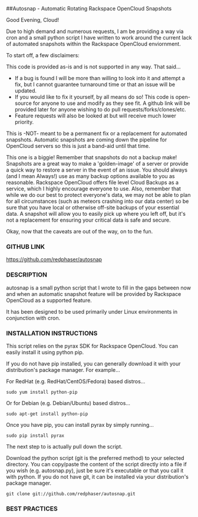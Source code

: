 ##Autosnap - Automatic Rotating Rackspace OpenCloud Snapshots

Good Evening, Cloud!

Due to high demand and numerous requests, I am be providing a way via cron and a small python script I have written to work around the current lack of automated snapshots within the Rackspace OpenCloud enviornment.

To start off, a few disclaimers:

This code is provided as-is and is not supported in any way. That said...
* If a bug is found I will be more than willing to look into it and attempt a fix, but I cannot guarantee turnaround time or that an issue will be updated.
* If you would like to fix it yourself, by all means do so! This code is open-source for anyone to use and modify as they see fit. A github link will be provided later for anyone wishing to do pull requests/forks/clones/etc.
* Feature requests will also be looked at but will receive much lower priority.
    
This is -NOT- meant to be a permanent fix or a replacement for automated snapshots. Automatic snapshots are coming down the pipeline for OpenCloud servers so this is just a band-aid until that time.

This one is a biggie! Remember that snapshots do not a backup make! Snapshots are a great way to make a 'golden-image' of a server or provide a quick way to restore a server in the event of an issue. You should always (and I mean Always!) use as many backup options available to you as reasonable. Rackspace OpenCloud offers file level Cloud Backups as a service, which I highly encourage everyone to use. Also, remember that  while we do our best to protect everyone's data, we may not be able to plan for all circumstances (such as meteors crashing into our data center) so be sure that you have local or otherwise off-site backups of your essential data. A snapshot will allow you to easily pick up where you left off, but it's not a replacement for ensuring your critical data is safe and secure.


Okay, now that the caveats are out of the way, on to the fun.

### GITHUB LINK

https://github.com/redphaser/autosnap

### DESCRIPTION

autosnap is a small python script that I wrote to fill in the gaps between now and when an automatic snapshot feature will be provided by Rackspace OpenCloud as a supported feature.

It has been designed to be used primarily under Linux environments in conjunction with cron. 

### INSTALLATION INSTRUCTIONS

This script relies on the pyrax SDK for Rackspace OpenCloud. You can easily install it using python pip.
    
If you do not have pip installed, you can generally download it with your distribution's package manager. For example...

For RedHat (e.g. RedHat/CentOS/Fedora) based distros...

    sudo yum install python-pip

Or for Debian (e.g. Debian/Ubuntu) based distros...

    sudo apt-get install python-pip

Once you have pip, you can install pyrax by simply running...

    sudo pip install pyrax

The next step to is actually pull down the script.

Download the python script (git is the preferred method) to your selected directory. You can copy/paste the content of the script directly into a file if you wish (e.g. autosnap.py), just be sure it's executable or that you call it with python. If you do not have git, it can be installed via your distribution's package manager.

    git clone git://github.com/redphaser/autosnap.git

### BEST PRACTICES
